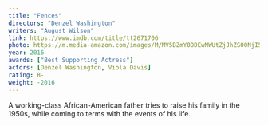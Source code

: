 ```yaml
---
title: "Fences"
directors: "Denzel Washington"
writers: "August Wilson"
link: https://www.imdb.com/title/tt2671706
photo: https://m.media-amazon.com/images/M/MV5BZmY0ODEwNWUtZjJhZS00NjI5LWEyODYtYzBjN2YzOTAxODA1XkEyXkFqcGdeQXVyMTYzMDM0NTU@._V1_FMjpg_UX1000_.jpg
year: 2016
awards: ["Best Supporting Actress"]
actors: [Denzel Washington, Viola Davis]
rating: B-
weight: -2016
---
```

A working-class African-American father tries to raise his family in the 1950s, while coming to terms with the events of his life.